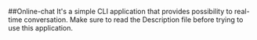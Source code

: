 ##Online-chat
It's a simple CLI application that provides possibility to real-time conversation.
Make sure to read the Description file before trying to use this application.